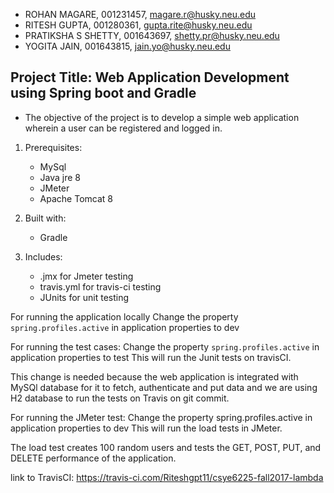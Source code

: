 
* ROHAN MAGARE, 001231457, magare.r@husky.neu.edu    
* RITESH GUPTA, 001280361, gupta.rite@husky.neu.edu
* PRATIKSHA S SHETTY, 001643697, shetty.pr@husky.neu.edu
* YOGITA JAIN, 001643815, jain.yo@husky.neu.edu

## Project Title: Web Application Development using Spring boot and Gradle

* The objective of the project is to develop a simple web application wherein a user can be registered and logged in.

1) Prerequisites: 
   * MySql
   * Java jre 8
   * JMeter
   * Apache Tomcat 8

2) Built with:
   * Gradle

3) Includes:
   * .jmx for Jmeter testing
   * travis.yml for travis-ci testing
   * JUnits for unit testing

For running the application locally
Change the property `spring.profiles.active` in application properties to dev

For running the test cases: 
Change the property `spring.profiles.active` in application properties to test
This will run the Junit tests on travisCI. 

This change is needed because the web application is integrated with MySQl database for it to fetch, authenticate and put data and we are using H2 database to run the tests on Travis on git commit.

For running the JMeter test: Change the property spring.profiles.active in application properties to dev This will run the load tests in JMeter.

The load test creates 100 random users and tests the GET, POST, PUT, and DELETE performance of the application.

link to TravisCI: https://travis-ci.com/Riteshgpt11/csye6225-fall2017-lambda
